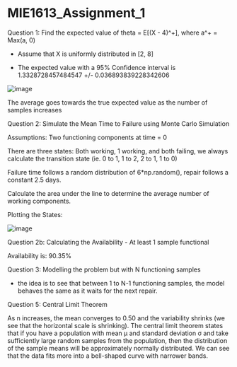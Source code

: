 # MIE1613_Assignment_1
 
Question 1: Find the expected value of theta = E[(X - 4)^+], where a^+ = Max(a, 0)

- Assume that X is uniformly distributed in [2, 8]

- The expected value with a 95% Confidence interval is 1.3328728457484547 +/- 0.036893839228342606

![image](https://github.com/user-attachments/assets/a3702124-5227-44c2-94d8-11d886850d94)

The average goes towards the true expected value as the number of samples increases

Question 2: Simulate the Mean Time to Failure using Monte Carlo Simulation

Assumptions: Two functioning components at time = 0

There are three states: Both working, 1 working, and both failing, we always calculate the transition state (ie. 0 to 1, 1 to 2, 2 to 1, 1 to 0)

Failure time follows a random distribution of 6*np.random(), repair follows a constant 2.5 days.

Calculate the area under the line to determine the average number of working components. 

Plotting the States:

![image](https://github.com/user-attachments/assets/d234d269-54ef-4b70-b1e0-a2a9016ba674)


Question 2b: Calculating the Availability - At least 1 sample functional

Availability is: 90.35%

Question 3: Modelling the problem but with N functioning samples

- the idea is to see that between 1 to N-1 functioning samples, the model behaves the same as it waits for the next repair.

Question 5: Central Limit Theorem

As n increases, the mean converges to 0.50 and the variability shrinks (we see that the horizontal scale is shrinking). The central limit theorem states that if you have a population with mean μ and standard deviation σ and take sufficiently large random samples from the population, then the distribution of the sample means will be approximately normally distributed. We can see that the data fits more into a bell-shaped curve with narrower bands.
